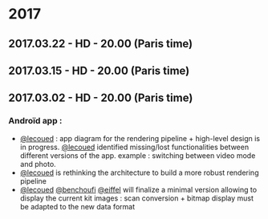 # 2017


## 2017.03.22 - HD - 20.00 (Paris time)

## 2017.03.15 - HD - 20.00 (Paris time)

## 2017.03.02 - HD - 20.00 (Paris time)

### Androïd app :
- [\@lecoued](https://echopen.slack.com/team/lecoued) : app diagram for the rendering pipeline + high-level design is in progress. [\@lecoued](https://echopen.slack.com/team/lecoued) identified missing/lost functionalities between different versions of the app. example : switching between video mode and photo.
- [\@lecoued](https://echopen.slack.com/team/lecoued) is rethinking the architecture to build a more robust rendering pipeline
- [\@lecoued](https://echopen.slack.com/team/lecoued) [\@benchoufi](https://echopen.slack.com/team/benchoufi) [\@eiffel](https://echopen.slack.com/team/eiffel) will finalize a minimal version allowing to display the current kit images : scan conversion + bitmap display must be adapted to the new data format